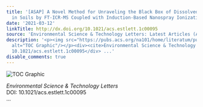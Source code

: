 ```yaml
---
title: '[ASAP] A Novel Method for Unraveling the Black Box of Dissolved Organic Matter
  in Soils by FT-ICR-MS Coupled with Induction-Based Nanospray Ionization'
date: '2021-03-12'
linkTitle: http://dx.doi.org/10.1021/acs.estlett.1c00095
source: 'Environmental Science & Technology Letters: Latest Articles (ACS Publications)'
description: '<p><img src="https://pubs.acs.org/na101/home/literatum/publisher/achs/journals/content/estlcu/0/estlcu.ahead-of-print/acs.estlett.1c00095/20210312/images/medium/ez1c00095_0003.gif"
  alt="TOC Graphic"/></p><div><cite>Environmental Science & Technology Letters</cite></div><div>DOI:
  10.1021/acs.estlett.1c00095</div> ...'
disable_comments: true
---
```

<p><img src="https://pubs.acs.org/na101/home/literatum/publisher/achs/journals/content/estlcu/0/estlcu.ahead-of-print/acs.estlett.1c00095/20210312/images/medium/ez1c00095_0003.gif" alt="TOC Graphic"/></p><div><cite>Environmental Science & Technology Letters</cite></div><div>DOI: 10.1021/acs.estlett.1c00095</div> ...